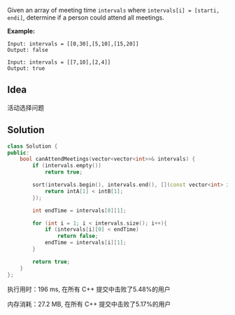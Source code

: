 Given an array of meeting time `intervals` where `intervals[i] = [starti, endi]`, determine if a person could attend all meetings.



**Example:**
```
Input: intervals = [[0,30],[5,10],[15,20]]
Output: false

Input: intervals = [[7,10],[2,4]]
Output: true
```

## Idea

活动选择问题

## Solution

```c++
class Solution {
public:
    bool canAttendMeetings(vector<vector<int>>& intervals) {
        if (intervals.empty())
            return true;

        sort(intervals.begin(), intervals.end(), [](const vector<int> intA, const vector<int> intB){
            return intA[1] < intB[1];
        });

        int endTime = intervals[0][1];

        for (int i = 1; i < intervals.size(); i++){
            if (intervals[i][0] < endTime)
                return false;
            endTime = intervals[i][1];
        }

        return true;
    }
};
```

执行用时：196 ms, 在所有 C++ 提交中击败了5.48%的用户

内存消耗：27.2 MB, 在所有 C++ 提交中击败了5.17%的用户